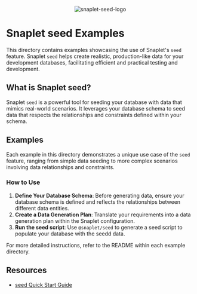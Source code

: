 <div align="center">

![snaplet-seed-logo](https://github.com/snaplet/examples/assets/8771783/ca336b84-c604-4a49-990d-43561ccf4d03)

</div>


# Snaplet seed Examples

This directory contains examples showcasing the use of Snaplet's `seed` feature. Snaplet `seed` helps create realistic, production-like data for your development databases, facilitating efficient and practical testing and development.

## What is Snaplet seed?

Snaplet `seed` is a powerful tool for seeding your database with data that mimics real-world scenarios. It leverages your database schema to seed data that respects the relationships and constraints defined within your schema.

## Examples

Each example in this directory demonstrates a unique use case of the `seed` feature, ranging from simple data seeding to more complex scenarios involving data relationships and constraints.

### How to Use

1. **Define Your Database Schema**: Before generating data, ensure your database schema is defined and reflects the relationships between different data entities.
2. **Create a Data Generation Plan**: Translate your requirements into a data generation plan within the Snaplet configuration.
3. **Run the seed script**: Use `@snaplet/seed` to generate a seed script to populate your database with the seedd data.

For more detailed instructions, refer to the README within each example directory.

## Resources

- [seed Quick Start Guide](https://docs.snaplet.dev/getting-started/quick-start/seed)